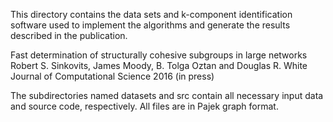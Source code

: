This directory contains the data sets and k-component identification software used to implement the algorithms and generate the results described in the publication.

Fast determination of structurally cohesive subgroups in large networks
Robert S. Sinkovits, James Moody, B. Tolga Oztan and Douglas R. White
Journal of Computational Science 2016 (in press)

The subdirectories named datasets and src contain all necessary input
data and source code, respectively. All files are in Pajek graph format.
